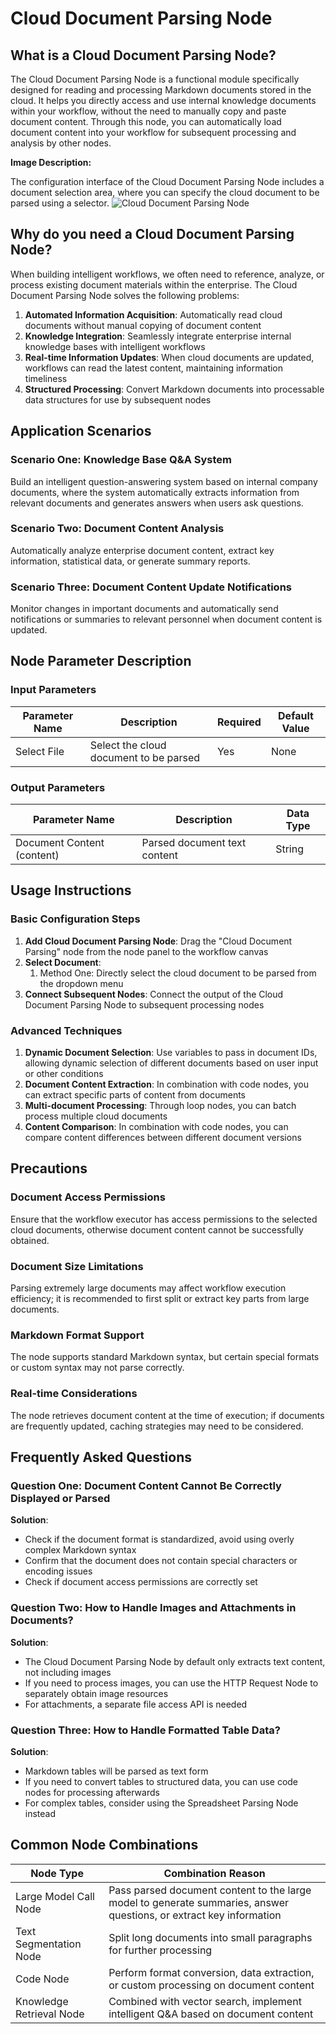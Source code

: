 # Cloud Document Parsing Node
## What is a Cloud Document Parsing Node?
The Cloud Document Parsing Node is a functional module specifically designed for reading and processing Markdown documents stored in the cloud. It helps you directly access and use internal knowledge documents within your workflow, without the need to manually copy and paste document content. Through this node, you can automatically load document content into your workflow for subsequent processing and analysis by other nodes.

**Image Description:**

The configuration interface of the Cloud Document Parsing Node includes a document selection area, where you can specify the cloud document to be parsed using a selector.
![Cloud Document Parsing Node](https://cdn.letsmagic.cn/static/img/Cloud-document-parsing.png)

## Why do you need a Cloud Document Parsing Node?
When building intelligent workflows, we often need to reference, analyze, or process existing document materials within the enterprise. The Cloud Document Parsing Node solves the following problems:
1. **Automated Information Acquisition**: Automatically read cloud documents without manual copying of document content
2. **Knowledge Integration**: Seamlessly integrate enterprise internal knowledge bases with intelligent workflows
3. **Real-time Information Updates**: When cloud documents are updated, workflows can read the latest content, maintaining information timeliness
4. **Structured Processing**: Convert Markdown documents into processable data structures for use by subsequent nodes

## Application Scenarios
### Scenario One: Knowledge Base Q&A System
Build an intelligent question-answering system based on internal company documents, where the system automatically extracts information from relevant documents and generates answers when users ask questions.

### Scenario Two: Document Content Analysis
Automatically analyze enterprise document content, extract key information, statistical data, or generate summary reports.

### Scenario Three: Document Content Update Notifications
Monitor changes in important documents and automatically send notifications or summaries to relevant personnel when document content is updated.

## Node Parameter Description
### Input Parameters
|Parameter Name|Description|Required|Default Value|
|---|---|---|---|
|Select File|Select the cloud document to be parsed|Yes|None|

### Output Parameters
|Parameter Name|Description|Data Type|
|---|---|---|
|Document Content (content)|Parsed document text content|String|

## Usage Instructions
### Basic Configuration Steps
1. **Add Cloud Document Parsing Node**: Drag the "Cloud Document Parsing" node from the node panel to the workflow canvas
2. **Select Document**:
    1. Method One: Directly select the cloud document to be parsed from the dropdown menu
3. **Connect Subsequent Nodes**: Connect the output of the Cloud Document Parsing Node to subsequent processing nodes

### Advanced Techniques
1. **Dynamic Document Selection**: Use variables to pass in document IDs, allowing dynamic selection of different documents based on user input or other conditions
2. **Document Content Extraction**: In combination with code nodes, you can extract specific parts of content from documents
3. **Multi-document Processing**: Through loop nodes, you can batch process multiple cloud documents
4. **Content Comparison**: In combination with code nodes, you can compare content differences between different document versions

## Precautions
### Document Access Permissions
Ensure that the workflow executor has access permissions to the selected cloud documents, otherwise document content cannot be successfully obtained.

### Document Size Limitations
Parsing extremely large documents may affect workflow execution efficiency; it is recommended to first split or extract key parts from large documents.

### Markdown Format Support
The node supports standard Markdown syntax, but certain special formats or custom syntax may not parse correctly.

### Real-time Considerations
The node retrieves document content at the time of execution; if documents are frequently updated, caching strategies may need to be considered.

## Frequently Asked Questions
### Question One: Document Content Cannot Be Correctly Displayed or Parsed

**Solution**:
- Check if the document format is standardized, avoid using overly complex Markdown syntax
- Confirm that the document does not contain special characters or encoding issues
- Check if document access permissions are correctly set

### Question Two: How to Handle Images and Attachments in Documents?

**Solution**:
- The Cloud Document Parsing Node by default only extracts text content, not including images
- If you need to process images, you can use the HTTP Request Node to separately obtain image resources
- For attachments, a separate file access API is needed

### Question Three: How to Handle Formatted Table Data?

**Solution**:
- Markdown tables will be parsed as text form
- If you need to convert tables to structured data, you can use code nodes for processing afterwards
- For complex tables, consider using the Spreadsheet Parsing Node instead

## Common Node Combinations
|**Node Type**|**Combination Reason**|
|---|---|
|Large Model Call Node|Pass parsed document content to the large model to generate summaries, answer questions, or extract key information|
|Text Segmentation Node|Split long documents into small paragraphs for further processing|
|Code Node|Perform format conversion, data extraction, or custom processing on document content|
|Knowledge Retrieval Node|Combined with vector search, implement intelligent Q&A based on document content| 
